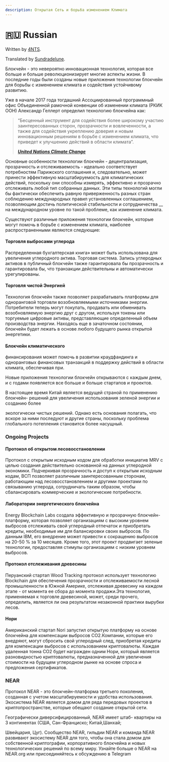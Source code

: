 ```yaml
---
description: Открытая Сеть и борьба изменением Климата
---
```


# 🇷🇺 Russian

Written by [4NTS](https://nearguilds.com/documentation/).&#x20;

Translated by [Sundradelune](https://gov.near.org/t/sandbox-november-reward-claim-of-sundradelune-russian-translations-for-and-via-near-education-part-2-sundradelune-9340/9960).&#x20;

Блокчейн - это невероятно инновационная технология, которая все больше и больше революционизирует многие аспекты жизни. В последние годы были созданы новые приложения технологии блокчейн для борьбы с изменением климата и содействия устойчивому развитию.&#x20;

Уже в начале 2017 года тогдашний Ассоциированный программный офис Объединенной рамочной конвенции об изменении климата (РКИК ООН) Александр Геллерт определил технологию блокчейна как:

> “Бесценный инструмент для содействия более широкому участию заинтересованных сторон, прозрачности и вовлеченности, а также для содействия укреплению доверия и новым инновационным решениям в борьбе с изменением климата, что приведет к улучшению действий в области климата”.
>
>
>
> __[_United Nations Climate Change_](https://www.google.com/url?q=https://unfccc.int/news/how-blockchain-technology-could-boost-climate-action\&sa=D\&ust=1642124487996452\&usg=AOvVaw0aDpeWe83BJCA8id4-e9J6\&hl=en)__

Основные особенности технологии блокчейн - децентрализация, прозрачность и отслеживаемость - идеально соответствует потребностям Парижского соглашения и, следовательно, может принести эффективную масштабируемость для климатических действий, поскольку они способны измерять, эффективно и прозрачно отслеживать любой тип собранных данных. Эти типы технологий могли бы фактически обеспечить равную приверженность разных стран соблюдению международных правил установленных соглашением, позволяющим достичь политической стабильности и сотрудничества __ на международном уровне по такой проблеме, как изменение климата.

Существуют различные приложения технологии блокчейн, которые могут помочь в борьбе с изменением климата, наиболее распространенными являются следующие:

#### Торговля выбросами углерода&#x20;

Распределенная бухгалтерская книга» может быть использована для увеличения углеродного актива. Торговая система. Запись углеродных активов в публичный блокчейн также гарантировала бы прозрачность и гарантировала бы, что транзакции действительны и автоматически урегулированы.

#### Торговля чистой Энергией

Технология блокчейн также позволяет разрабатывать платформы для одноранговой торговли возобновляемыми источниками энергии. Потребители теперь могут покупать, продавать или обменивать возобновляемую энергию друг с другом, используя токены или торгуемые цифровые активы, представляющие определенный объем производства энергии. Находясь еще в зачаточном состоянии, блокчейн будет лежать в основе любого будущего рынка открытой энергетики.

#### Блокчейн климатического

финансирования может помочь в развитии краудфандинга и одноранговых финансовых транзакций в поддержку действий в области климата, обеспечивая при.&#x20;

Новые приложения технологии блокчейн открываются с каждым днем, и с годами появляется все больше и больше стартапов и проектов.

В настоящее время Китай является ведущей страной по применению блокчейн- решений для увеличения использования зеленой энергии и созданию более

экологически чистых решений. Однако есть основания полагать, что вскоре за ними последуют и другие страны, поскольку проблема глобального потепления становится более насущный.

### Ongoing Projects

#### Протокол об открытом лесовосстановлении

Протокол с открытым исходным кодом для обработки инициатив MRV с целью создания действительно основанной на данных углеродной экономики. Подчеркивая прозрачность и доступ к открытым исходным кодам, ВСП позволяет различным заинтересованным сторонам, работающим над лесовосстановлением и другими проектами по связыванию углерода, сотрудничать таким образом, чтобы сбалансировать коммерческие и экологические потребности.

#### Лаборатории энергетического блокчейна

Energy Blockchain Labs создала эффективную и прозрачную блокчейн-платформу, которая позволяет организациям с высоким уровнем выбросов отслеживать свой углеродный отпечаток и приобретать кредиты, необходимые им для балансировки своих выбросов. По данным IBM, его внедрение может привести к сокращению выбросов на 20-50 % за 10 месяцев. Кроме того, этот проект продвигает зеленые технологии, предоставляя стимулы организациям с низким уровнем выбросов.

#### Протокол отслеживания древесины

Перуанский стартап Wood Tracking протокол использует технологию Blockchain для обеспечения прозрачности и отслеживаемости лесной промышленности в Южной Америке, отслеживая древесину на каждом этапе - от момента ее сбора до момента продажи.Эта технология, применяемая к торговле древесиной, может, среди прочего, определить, является ли она результатом незаконной практики вырубки лесов.

#### Нори

Американский стартап Nori запустил открытую платформу на основе блокчейна для компенсации выбросов CO2.Компании, которые его внедряют, могут сбросить свой углеродный след, приобретая кредиты для компенсации выбросов с использованием криптовалюты. Каждая удаленная тонна CO2 будет награжден одним Нори, который является разновидностью криптовалюты, предназначенной для увеличения стоимости на будущем углеродном рынке на основе спроса и предложения сертификатов.

### NEAR

Протокол NEAR - это блокчейн-платформа третьего поколения, созданная с учетом масштабируемости и удобства использования. Экосистема NEAR является домом для ряда передовых проектов в криптопространстве, которые обещают создание открытой сети.

Географически диверсифицированный, NEAR имеет штаб- квартиры на 3 континентах (США, Сан-Франциско; Китай,Шанхай;

Швейцария, Цуг). Сообщество NEAR, гильдии NEAR и команда NEAR развивают экосистему NEAR для того, чтобы она стала домом для собственной криптографии, корпоративного блокчейна и новых технологических решений по всему миру. Узнайте больше о NEAR на NEAR.org или присоединяйтесь к обсуждению в Telegram
